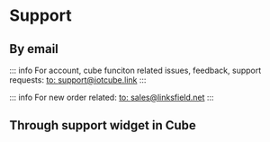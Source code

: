 # Support


## By email
::: info 
For account, cube funciton related issues, feedback, support requests:
[to: support@iotcube.link](mailto:support@iotcube.link)
:::

::: info 
For new order related:
[to: sales@linksfield.net](mailto:sales@linksfield.net)
:::

## Through support widget in Cube


